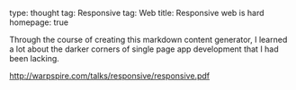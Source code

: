 type: thought
tag: Responsive
tag: Web
title: Responsive web is hard
homepage: true

Through the course of creating this markdown content generator, I learned a lot about the darker corners of single page app development that I had been lacking.

http://warpspire.com/talks/responsive/responsive.pdf
